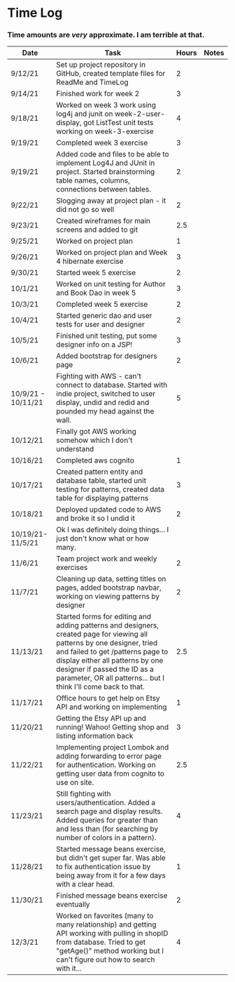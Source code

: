 # Time Log
### Time amounts are *very* approximate. I am terrible at that. 

| Date | Task | Hours | Notes|
|------|------|-------|------|
|9/12/21| Set up project repository in GitHub, created template files for ReadMe and TimeLog| 2 | |
|9/14/21| Finished work for week 2|3
|9/18/21| Worked on week 3 work using log4j and junit on week-2-user-display, got ListTest unit tests working on week-3-exercise|4
|9/19/21| Completed week 3 exercise | 3
|9/19/21| Added code and files to be able to implement Log4J and JUnit in project. Started brainstorming table names, columns, connections between tables.| 2|
|9/22/21| Slogging away at project plan - it did not go so well| 2|
|9/23/21| Created wireframes for main screens and added to git | 2.5 | 
|9/25/21| Worked on project plan | 1 | 
|9/26/21| Worked on project plan and Week 4 hibernate exercise | 3 | 
|9/30/21 | Started week 5 exercise | 2 | 
|10/1/21 | Worked on unit testing for Author and Book Dao in week 5 | 3 
|10/3/21| Completed week 5 exercise | 2 | 
|10/4/21| Started generic dao and user tests for user and designer | 2 | 
|10/5/21| Finished unit testing, put some designer info on a JSP! | 3 | 
|10/6/21| Added bootstrap for designers page | 2 |
|10/9/21 - 10/11/21| Fighting with AWS - can't connect to database. Started with indie project, switched to user display, undid and redid and pounded my head against the wall.  | 5 |
|10/12/21| Finally got AWS working somehow which I don't understand 
|10/16/21| Completed aws cognito | 1 |
|10/17/21| Created pattern entity and database table, started unit testing for patterns, created data table for displaying patterns | 3
|10/18/21| Deployed updated code to AWS and broke it so I undid it | 2 | 
|10/19/21-11/5/21 | Ok I was definitely doing things... I just don't know what or how many. 
|11/6/21|Team project work and weekly exercises | 2 | 
|11/7/21| Cleaning up data, setting titles on pages, added bootstrap navbar, working on viewing patterns by designer | 2 | 
|11/13/21 | Started forms for editing and adding patterns and designers, created page for viewing all patterns by one designer, tried and failed to get /patterns page to display either all patterns by one designer if passed the ID as a parameter, OR all patterns... but I think I'll come back to that. | 2.5 |
|11/17/21 | Office hours to get help on Etsy API and working on implementing | 1 | 
|11/20/21 | Getting the Etsy API up and running! Wahoo! Getting shop and listing information back | 3 | 
|11/22/21 | Implementing project Lombok and adding forwarding to error page for authentication. Working on getting user data from cognito to use on site.  | 2.5
|11/23/21 | Still fighting with users/authentication. Added a search page and display results. Added queries for greater than and less than (for searching by number of colors in a pattern). | 4
|11/28/21 | Started message beans exercise, but didn't get super far. Was able to fix authentication issue by being away from it for a few days with a clear head. | 1 |
|11/30/21 | Finished message beans exercise eventually | 2 |
|12/3/21 | Worked on favorites (many to many relationship) and getting API working with pulling in shopID from database. Tried to get "getAge()" method working but I can't figure out how to search with it...  | 4